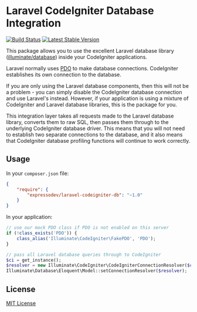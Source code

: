 # Laravel CodeIgniter Database Integration

[![Build Status](https://travis-ci.org/expressodev/laravel-codeigniter-db.png?branch=master)](https://travis-ci.org/expressodev/laravel-codeigniter-db)
[![Latest Stable Version](https://poser.pugx.org/expressodev/laravel-codeigniter-db/version.png)](https://packagist.org/packages/expressodev/laravel-codeigniter-db)

This package allows you to use the excellent Laravel database library
([illuminate/database](https://github.com/illuminate/database)) inside your
CodeIgniter applications.

Laravel normally uses [PDO](http://www.php.net/manual/en/intro.pdo.php) to
make database connections. CodeIgniter establishes its own connection to the database.

If you are only using the Laravel database components, then this will not be a problem -
you can simply disable the CodeIgniter database connection and use Laravel's instead.
However, if your application is using a mixture of CodeIgniter and Laravel database
libraries, this is the package for you.

This integration layer takes all requests made to the Laravel database library, converts
them to raw SQL, then passes them through to the underlying CodeIgniter database driver.
This means that you will not need to establish two separate connections to the database,
and it also means that CodeIgniter database profiling functions will continue to
work correctly.


## Usage

In your `composer.json` file:

```json
{
    "require": {
        "expressodev/laravel-codeigniter-db": "~1.0"
    }
}
```

In your application:

```php
// use our mock PDO class if PDO is not enabled on this server
if (!class_exists('PDO')) {
    class_alias('Illuminate\CodeIgniter\FakePDO', 'PDO');
}

// pass all Laravel database queries through to CodeIgniter
$ci = get_instance();
$resolver = new Illuminate\CodeIgniter\CodeIgniterConnectionResolver($ci);
Illuminate\Database\Eloquent\Model::setConnectionResolver($resolver);
```

## License

[MIT License](https://github.com/expressodev/laravel-codeigniter-db/blob/master/LICENSE)
